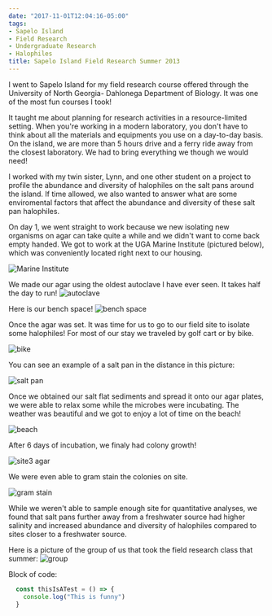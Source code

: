 ```yaml
---
date: "2017-11-01T12:04:16-05:00"
tags:
- Sapelo Island
- Field Research
- Undergraduate Research
- Halophiles
title: Sapelo Island Field Research Summer 2013
---
```


I went to Sapelo Island for my field research course offered through the University of North Georgia- Dahlonega Department of Biology. It was one of the most fun courses I took!

It taught me about planning for research activities in a resource-limited setting. When you're working in a modern laboratory, you don't have to think about all the materials and equipments you use on a day-to-day basis. On the island, we are more than 5 hours drive and a ferry ride away from the closest laboratory. We had to bring everything we though we would need!

I worked with my twin sister, Lynn, and one other student on a project to profile the abundance and diversity of halophiles on the salt pans around the island. If time allowed, we also wanted to answer what are some enviromental factors that affect the abundance and diversity of these salt pan halophiles.

On day 1, we went straight to work because we new isolating new organisms on agar can take quite a while and we didn't want to come back empty handed. We got to work at the UGA Marine Institute (pictured below), which was conveniently located right next to our housing.

![Marine Institute](sapelo_UGAmarineinstitute.jpg)

We made our agar using the oldest autoclave I have ever seen. It takes half the day to run!
![autoclave](sapelo_autoclave.jpg)

Here is our bench space!
![bench space](sapelo_agar.jpg)

Once the agar was set. It was time for us to go to our field site to isolate some halophiles! For most of our stay we traveled by golf cart or by bike.

![bike](sapelo_bike_lighthouse.jpg)

You can see an example of a salt pan in the distance in this picture:

![salt pan](sapelo_saltflats.jpg)

Once we obtained our salt flat sediments and spread it onto our agar plates, we were able to relax some while the microbes were incubating. The weather was beautiful and we got to enjoy a lot of time on the beach!

![beach](sapelo_beach.jpg)

After 6 days of incubation, we finaly had colony growth!

![site3 agar](sapelo_site3_agar.jpg)

We were even able to gram stain the colonies on site.

![gram stain](sapelo_gramstain.jpg)


While we weren't able to sample enough site for quantitative analyses, we found that salt pans further away from a freshwater source had higher salinity and increased abundance and diversity of halophiles compared to sites closer to a freshwater source.

Here is a picture of the group of us that took the field research class that summer:
![group](sapelo_group.jpg)

Block of code:

```JavaScript
  const thisIsATest = () => {
    console.log("This is funny")
  }
```

